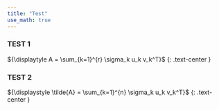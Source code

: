 ```yaml
---
title: "Test"
use_math: true
---
```


### TEST 1

${\displaytyle A = \sum_{k=1}^{r} \sigma_k u_k v_k^T}$
{: .text-center }

### TEST 2

${\displaystyle \tilde{A} = \sum_{k=1}^{n} \sigma_k u_k v_k^T}$
{: .text-center }
